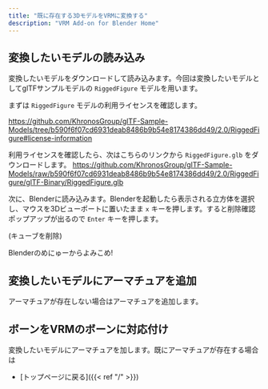 ```yaml
---
title: "既に存在する3DモデルをVRMに変換する"
description: "VRM Add-on for Blender Home"
---
```



## 変換したいモデルの読み込み

変換したいモデルをダウンロードして読み込みます。今回は変換したいモデルとしてglTFサンプルモデルの `RiggedFigure` モデルを用います。

まずは `RiggedFigure` モデルの利用ライセンスを確認します。

https://github.com/KhronosGroup/glTF-Sample-Models/tree/b590f6f07cd6931deab8486b9b54e8174386dd49/2.0/RiggedFigure#license-information

利用ライセンスを確認したら、次はこちらのリンクから `RiggedFigure.glb` をダウンロードします。
https://github.com/KhronosGroup/glTF-Sample-Models/raw/b590f6f07cd6931deab8486b9b54e8174386dd49/2.0/RiggedFigure/glTF-Binary/RiggedFigure.glb

次に、Blenderに読み込みます。Blenderを起動したら表示される立方体を選択し、マウスを3Dビューポートに置いたまま `x` キーを押します。すると削除確認ポップアップが出るので `Enter` キーを押します。

(キューブを削除)

Blenderのめにゅーからよみこめ!

## 変換したいモデルにアーマチュアを追加

アーマチュアが存在しない場合はアーマチュアを追加します。

## ボーンをVRMのボーンに対応付け

変換したいモデルにアーマチュアを加します。既にアーマチュアが存在する場合は





- [トップページに戻る]({{< ref "/" >}})
